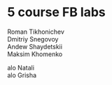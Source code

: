 # 5 course FB labs

Roman Tikhonichev  
Dmitriy Snegovoy  
Andew Shaydetskii  
Maksim Khomenko  

alo Natali  
alo Grisha

